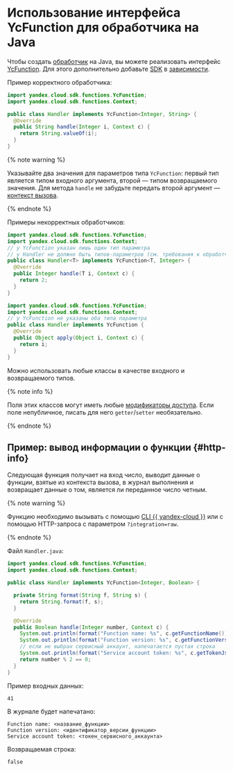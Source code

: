 # Использование интерфейса YcFunction для обработчика на Java

Чтобы создать [обработчик](../handler.md) на Java, вы можете реализовать интерфейс [YcFunction](https://github.com/yandex-cloud/java-sdk/blob/master/java-sdk-functions/src/main/java/yandex/cloud/sdk/functions/YcFunction.java). Для этого дополнительно добавьте [SDK](../sdk.md) в [зависимости](../dependencies.md).

Пример корректного обработчика:

```java
import yandex.cloud.sdk.functions.YcFunction;
import yandex.cloud.sdk.functions.Context;

public class Handler implements YcFunction<Integer, String> {
  @Override
  public String handle(Integer i, Context c) {
    return String.valueOf(i);
  }
}
```

{% note warning %}

Указывайте два значения для параметров типа `YcFunction`: первый тип является типом входного аргумента, второй — типом возвращаемого значения. Для метода `handle` не забудьте передать второй аргумент — [контекст вызова](../context.md).

{% endnote %}

Примеры некорректных обработчиков:

```java
import yandex.cloud.sdk.functions.YcFunction;
import yandex.cloud.sdk.functions.Context;
// у YcFunction указан лишь один тип параметра
// у Handler не должно быть типов-параметров (см. требования к обработчику)
public class Handler<T> implements YcFunction<T, Integer> {
  @Override
  public Integer handle(T i, Context c) {
    return 2;
  }
}
```

```java
import yandex.cloud.sdk.functions.YcFunction;
import yandex.cloud.sdk.functions.Context;
// у YcFunction не указаны оба типа параметра
public class Handler implements YcFunction {
  @Override
  public Object apply(Object i, Context c) {
    return i;
  }
}
```

Можно использовать любые классы в качестве входного и возвращаемого типов.

{% note info %}

Поля этих классов могут иметь любые [модификаторы доступа](https://docs.oracle.com/javase/tutorial/java/javaOO/accesscontrol.html). Если поле непубличное, писать для него `getter`/`setter` необязательно.

{% endnote %}

## Пример: вывод информации о функции {#http-info}

Следующая функция получает на вход число, выводит данные о функции, взятые из контекста вызова, в журнал выполнения и возвращает данные о том, является ли переданное число четным.

{% note warning %}

Функцию необходимо вызывать с помощью [CLI {{ yandex-cloud }}](../../../concepts/function-invoke.md) или с помощью HTTP-запроса с параметром `?integration=raw`.

{% endnote %}

Файл `Handler.java`:
```java
import yandex.cloud.sdk.functions.YcFunction;
import yandex.cloud.sdk.functions.Context;

public class Handler implements YcFunction<Integer, Boolean> {

  private String format(String f, String s) {
    return String.format(f, s);
  }

  @Override
  public Boolean handle(Integer number, Context c) {
    System.out.println(format("Function name: %s", c.getFunctionName()));
    System.out.println(format("Function version: %s", c.getFunctionVersion()));
    // если не выбран сервисный аккаунт, напечатается пустая строка
    System.out.println(format("Service account token: %s", c.getTokenJson()));
    return number % 2 == 0;
  }
}
```

Пример входных данных:

```
41
```

В журнале будет напечатано:

```
Function name: <название_функции>
Function version: <идентификатор_версии_функции>
Service account token: <токен_сервисного_аккаунта>
```

Возвращаемая строка:

```
false
```
